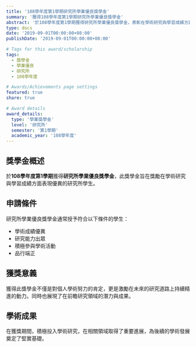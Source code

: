 ```yaml
---
title: '108學年度第1學期研究所學業優良獎學金'
summary: '獲得108學年度第1學期研究所學業優良獎學金'
abstract: '於108學年度第1學期獲得研究所學業優良獎學金，表彰在學術研究與學習成績方面的優異表現。'
type: docs
date: '2019-09-01T00:00:00+08:00'
publishDate: '2019-09-01T00:00:00+08:00'

# Tags for this award/scholarship
tags:
  - 獎學金
  - 學業優良
  - 研究所
  - 108學年度

# Awards/Achievements page settings
featured: true
share: true

# Award details
award_details:
  type: '學業獎學金'
  level: '研究所'
  semester: '第1學期'
  academic_year: '108學年度'
---
```


## 獎學金概述

於**108學年度第1學期**獲得**研究所學業優良獎學金**，此獎學金旨在獎勵在學術研究與學習成績方面表現優異的研究所學生。

## 申請條件

研究所學業優良獎學金通常授予符合以下條件的學生：
- 學術成績優異
- 研究能力出眾
- 積極參與學術活動
- 品行端正

## 獲獎意義

獲得此獎學金不僅是對個人學術努力的肯定，更是激勵在未來的研究道路上持續精進的動力。同時也展現了在前瞻研究領域的潛力與成果。

## 學術成果

在獲獎期間，積極投入學術研究，在相關領域取得了重要進展，為後續的學術發展奠定了堅實基礎。